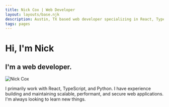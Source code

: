 ```yaml
---
title: Nick Cox | Web Developer
layout: layouts/base.njk
description: Austin, TX based web developer specializing in React, TypeScript, TailwindCSS, and Python.
tags: pages
---
```


# Hi, I'm Nick

## I'm a web developer.

![Nick Cox](https://res.cloudinary.com/dvqaajrs0/image/upload/c_scale,h_250/v1651534974/gh-profile/business-headshot.jpg)

I primarily work with React, TypeScript, and Python. I have experience building and maintaining scalable, performant, and secure web applications. I'm always looking to learn new things.
